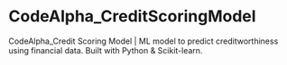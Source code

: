 # CodeAlpha_CreditScoringModel
CodeAlpha_Credit Scoring Model | ML model to predict creditworthiness using financial data. Built with Python &amp; Scikit-learn.
